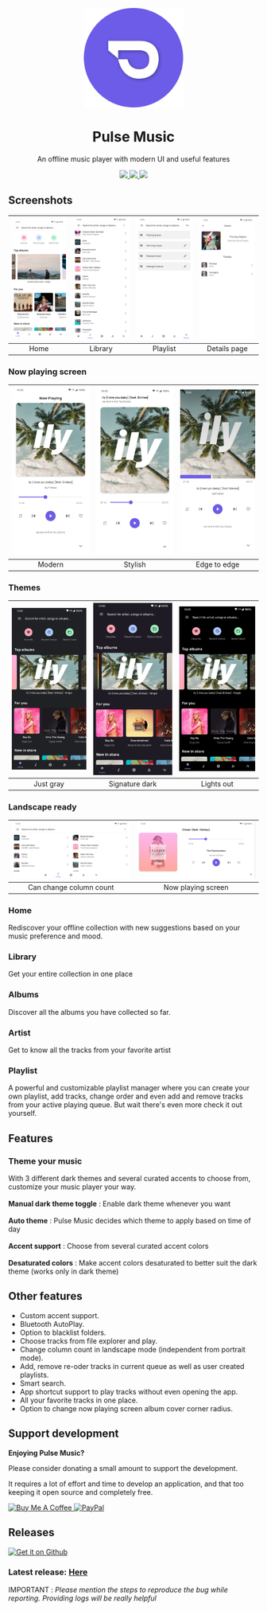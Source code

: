 <p align="center">
  <img src="fastlane/metadata/android/en-US/images/icon.svg" width="200" alt="pulsemusic" />
</p>

<h1 align="center">Pulse Music</h1>

<p align="center"> An offline music player with modern UI and useful features</p>

<p align="center">
  <a href="https://github.com/HardcodeCoder/pulsemusic/blob/master/LICENSE">
    <img src="https://img.shields.io/github/license/hardcodecoder/pulsemusic?color=%23079A00" />
  </a>
  <a href="https://github.com/HardcodeCoder/pulsemusic/releases">
    <img src="https://img.shields.io/github/v/release/hardcodecoder/pulsemusic?color=%235F78FF" />
  </a>
  <a href="https://github.com/HardcodeCoder/pulsemusic/releases">
    <img src="https://img.shields.io/github/downloads/hardcodecoder/pulsemusic/total?color=blue" />
  </a>
</p>

## Screenshots
| <img src="fastlane/metadata/android/en-US/images/phoneScreenshots/1.png" width="200"/> | <img src="fastlane/metadata/android/en-US/images/phoneScreenshots/2.png" width="200"/> | <img src="fastlane/metadata/android/en-US/images/phoneScreenshots/3.png" width="200"/> | <img src="fastlane/metadata/android/en-US/images/phoneScreenshots/7.png" width="200"/> |
|:---:|:---:|:---:|:---:|
| Home | Library | Playlist |Details page |

### Now playing screen
| <img src="fastlane/metadata/android/en-US/images/phoneScreenshots/4.png" width="200"/> | <img src="fastlane/metadata/android/en-US/images/phoneScreenshots/5.png" width="200"/> | <img src="fastlane/metadata/android/en-US/images/phoneScreenshots/6.png" width="200"/> | 
|:---:|:---:|:---:|
| Modern | Stylish | Edge to edge |

### Themes
| <img src="fastlane/metadata/android/en-US/images/phoneScreenshots/10.png" width="200"/> | <img src="fastlane/metadata/android/en-US/images/phoneScreenshots/11.png" width="200"/> | <img src="fastlane/metadata/android/en-US/images/phoneScreenshots/12.png" width="200"/> |
|:---:|:---:|:---:|
| Just gray | Signature dark | Lights out |

### Landscape ready
| <img src="fastlane/metadata/android/en-US/images/phoneScreenshots/8.png" width="300"/> | <img src="fastlane/metadata/android/en-US/images/phoneScreenshots/9.png" width="300"/> |
|:----:|:----:|
| Can change column count | Now playing screen |

### Home
Rediscover your offline collection with new suggestions based on your music preference
and mood.

### Library
Get your entire collection in one place

### Albums
Discover all the albums you have collected so far.

### Artist
Get to know all the tracks from your favorite artist

### Playlist
A powerful and customizable playlist manager where you can create your own playlist,
add tracks, change order and even add and remove tracks from your active playing queue.
But wait there's even more check it out yourself.

## Features
### Theme your music
With 3 different dark themes and several curated accents to choose from, customize your music player your way.
<br></br>
**Manual dark theme toggle** : Enable dark theme whenever you want
<br></br>
**Auto theme** : Pulse Music decides which theme to apply based on time of day
<br></br>
**Accent support** : Choose from several curated accent colors
<br></br>
**Desaturated colors** : Make accent colors desaturated to better suit the dark theme (works only in dark theme)
## Other features
- Custom accent support.
- Bluetooth AutoPlay.
- Option to blacklist folders.
- Choose tracks from file explorer and play.
- Change column count in landscape mode (independent from portrait mode).
- Add, remove re-oder tracks in current queue as well as user created playlists.
- Smart search.
- App shortcut support to play tracks without even opening the app.
- All your favorite tracks in one place.
- Option to change now playing screen album cover corner radius.

## Support development
**Enjoying Pulse Music?**

Please consider donating a small amount to support the development.

It requires a lot of effort and time to develop an application, and that too keeping it open source and completely free.
<p>
  <a href="https://www.buymeacoffee.com/HardcodeCoder">
    <img src="https://cdn.buymeacoffee.com/buttons/default-orange.png" alt="Buy Me A Coffee" height="41" width="174">
  </a>
    <a href="https://paypal.me/HardcodeCoder">
      <img src="https://www.paypalobjects.com/webstatic/mktg/Logo/pp-logo-200px.png" alt="PayPal" height="41" width="174">
  </a>
</p>

## Releases
[<img alt="Get it on Github" height="70" src="https://raw.githubusercontent.com/flocke/andOTP/master/assets/badges/get-it-on-github.png">](https://github.com/HardcodeCoder/PulseMusic/releases/)
### Latest release: [Here](https://github.com/HardcodeCoder/PulseMusic/releases/latest/)

IMPORTANT : *Please mention the steps to reproduce the bug while reporting. Providing logs will be really helpful*

